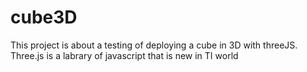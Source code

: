 # cube3D
This project is about a testing of deploying a cube in 3D with threeJS. Three.js is a labrary of javascript that is new in TI world
